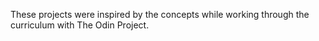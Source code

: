 These projects were inspired by the concepts while working through the curriculum with The Odin Project. 